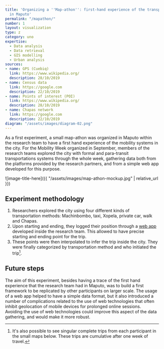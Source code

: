 ```yaml
---
title: 'Organizing a ''Map-athon'': first-hand experience of the transportation system
  in Maputo'
permalink: "/mapathon/"
number: 1
layout: visualization
type: z
category: uno
expertise:
  - Data analysis
  - Data retrieval
  - GIS modelling
  - Urban analysis
sources:
- name: GPS (Cuebiq)
  link: https://www.wikipedia.org/
  description: 28/10/2019
- name: Census data
  link: https://google.com
  description: 22/10/2019
- name: Points of interest (POI)
  link: https://www.wikipedia.org/
  description: 28/10/2019
- name: Chapas network
  link: https://google.com
  description: 22/10/2019
diagram: "/assets/images/diagram-02.png"
---
```


As a first experiment, a small map-athon was organized in Maputo within the research team to have a first hand experience of the mobility systems in the city. For the Mobility Week organized in September, members of the research teams explored the city with formal and para-transit transportations systems through the whole week, gathering data both from the platforms provided by the research partners, and from a simple web app developed for this purpose.

![image-title-here]({{ "/assets/images/map-athon-mockup.jpg" | relative_url }})

## Experiment methodology
1. Researchers explored the city using four different kinds of transportation methods: Machinbombo, taxi, Xopela, private car, walk and Chapas.
2. Upon starting and ending, they logged their position through a [web app](https://densitydesign.github.io/map-uto/) developed inside the research team. This allowed to have precise starting and ending point for the trip.
3. These points were then interpolated to infer the trip inside the city. They were finally categorized by transportation method and who initiated the trip[^1].

## Future steps
The aim of this experiment, besides having a trace of the first hand experience that the research team had in Maputo, was to build a first framework to be replicated by other participants on larger scale.
The usage of a web app helped to have a simple data format, but it also introduced a number of complications related to the use of web technologies that often inhibit geolocation of mobile devices for prolonged online sessions.
Avoiding the use of web technologies could improve this aspect of the data gathering, and would make it more robust.

[^1]: It's also possible to see singular complete trips from each participant in the small maps below. These trips are cumulative after one week of travel.
